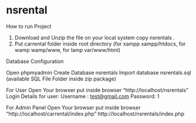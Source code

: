 # nsrental
How to run Project
1. Download and Unzip the file on your local system copy nsrentals .
2. Put carrental folder inside root directory (for xampp xampp/htdocs, for wamp wamp/www, for lamp var/www/html)

Database Configuration

Open phpmyadmin
Create Database nsrentals
Import database nsrentals.sql (available SQL File Folder inside zip package)

For User
Open Your browser put inside browser “http://localhost/nsrentals”
Login Details for user:
Username : test@gmail.com
Password: 1

For Admin Panel
Open Your browser put inside browser “http://localhost/carrental/index.php”
http://localhost/nsrentals/index.php
